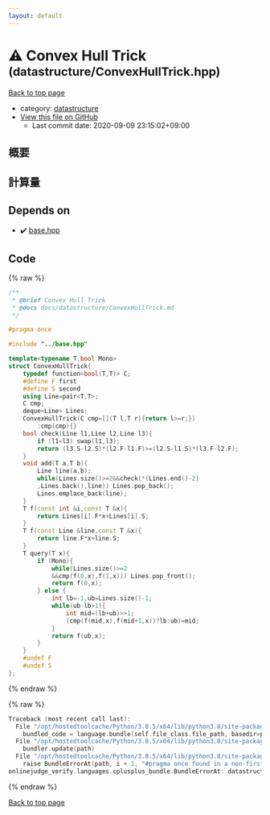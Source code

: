 ```yaml
---
layout: default
---
```


<!-- mathjax config similar to math.stackexchange -->
<script type="text/javascript" async
  src="https://cdnjs.cloudflare.com/ajax/libs/mathjax/2.7.5/MathJax.js?config=TeX-MML-AM_CHTML">
</script>
<script type="text/x-mathjax-config">
  MathJax.Hub.Config({
    TeX: { equationNumbers: { autoNumber: "AMS" }},
    tex2jax: {
      inlineMath: [ ['$','$'] ],
      processEscapes: true
    },
    "HTML-CSS": { matchFontHeight: false },
    displayAlign: "left",
    displayIndent: "2em"
  });
</script>

<script type="text/javascript" src="https://cdnjs.cloudflare.com/ajax/libs/jquery/3.4.1/jquery.min.js"></script>
<script src="https://cdn.jsdelivr.net/npm/jquery-balloon-js@1.1.2/jquery.balloon.min.js" integrity="sha256-ZEYs9VrgAeNuPvs15E39OsyOJaIkXEEt10fzxJ20+2I=" crossorigin="anonymous"></script>
<script type="text/javascript" src="../../assets/js/copy-button.js"></script>
<link rel="stylesheet" href="../../assets/css/copy-button.css" />


# :warning: Convex Hull Trick <small>(datastructure/ConvexHullTrick.hpp)</small>

<a href="../../index.html">Back to top page</a>

* category: <a href="../../index.html#8dc87745f885a4cc532acd7b15b8b5fe">datastructure</a>
* <a href="{{ site.github.repository_url }}/blob/master/datastructure/ConvexHullTrick.hpp">View this file on GitHub</a>
    - Last commit date: 2020-09-09 23:15:02+09:00




## 概要

## 計算量

## Depends on

* :heavy_check_mark: <a href="../base.hpp.html">base.hpp</a>


## Code

<a id="unbundled"></a>
{% raw %}
```cpp
/**
 * @brief Convex Hull Trick
 * @docs docs/datastructure/ConvexHullTrick.md
 */

#pragma once

#include "../base.hpp"

template<typename T,bool Mono>
struct ConvexHullTrick{
    typedef function<bool(T,T)> C;
    #define F first
    #define S second
    using Line=pair<T,T>;
    C cmp;
    deque<Line> Lines;
    ConvexHullTrick(C cmp=[](T l,T r){return l>=r;})
        :cmp(cmp){}
    bool check(Line l1,Line l2,Line l3){
        if (l1<l3) swap(l1,l3);
        return (l3.S-l2.S)*(l2.F-l1.F)>=(l2.S-l1.S)*(l3.F-l2.F);
    }
    void add(T a,T b){
        Line line(a,b);
        while(Lines.size()>=2&&check(*(Lines.end()-2)
        ,Lines.back(),line)) Lines.pop_back();
        Lines.emplace_back(line);
    }
    T f(const int &i,const T &x){
        return Lines[i].F*x+Lines[i].S;
    }
    T f(const Line &line,const T &x){
        return line.F*x+line.S;
    }
    T query(T x){
        if (Mono){
            while(Lines.size()>=2
            &&cmp(f(0,x),f(1,x))) Lines.pop_front();
            return f(0,x);
        } else {
            int lb=-1,ub=Lines.size()-1;
            while(ub-lb>1){
                int mid=(lb+ub)>>1;
                (cmp(f(mid,x),f(mid+1,x))?lb:ub)=mid;
            }
            return f(ub,x);
        }
    }
    #undef F
    #undef S
};
```
{% endraw %}

<a id="bundled"></a>
{% raw %}
```cpp
Traceback (most recent call last):
  File "/opt/hostedtoolcache/Python/3.8.5/x64/lib/python3.8/site-packages/onlinejudge_verify/docs.py", line 349, in write_contents
    bundled_code = language.bundle(self.file_class.file_path, basedir=pathlib.Path.cwd())
  File "/opt/hostedtoolcache/Python/3.8.5/x64/lib/python3.8/site-packages/onlinejudge_verify/languages/cplusplus.py", line 185, in bundle
    bundler.update(path)
  File "/opt/hostedtoolcache/Python/3.8.5/x64/lib/python3.8/site-packages/onlinejudge_verify/languages/cplusplus_bundle.py", line 310, in update
    raise BundleErrorAt(path, i + 1, "#pragma once found in a non-first line")
onlinejudge_verify.languages.cplusplus_bundle.BundleErrorAt: datastructure/ConvexHullTrick.hpp: line 6: #pragma once found in a non-first line

```
{% endraw %}

<a href="../../index.html">Back to top page</a>

